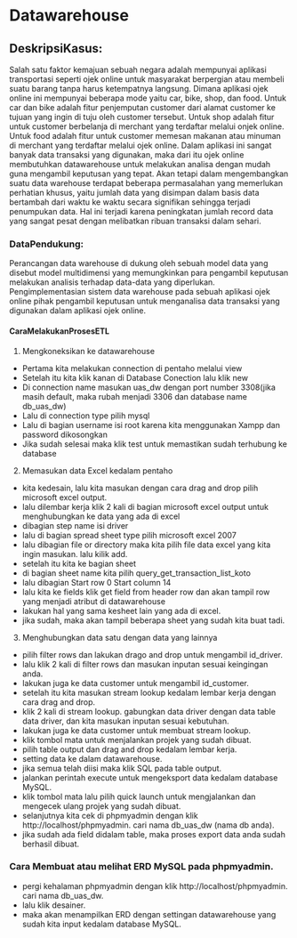 # Datawarehouse

## DeskripsiKasus:
Salah satu faktor kemajuan sebuah negara adalah mempunyai aplikasi transportasi seperti ojek online untuk masyarakat berpergian atau membeli suatu barang tanpa harus ketempatnya langsung.
Dimana aplikasi ojek online ini mempunyai beberapa mode yaitu car, bike, shop, dan food.
Untuk car dan bike adalah fitur penjemputan customer dari alamat customer ke tujuan yang ingin di tuju oleh customer tersebut.
Untuk shop adalah fitur untuk customer berbelanja di merchant yang terdaftar melalui onjek online.
Untuk food adalah fitur untuk customer memesan makanan atau minuman di merchant yang terdaftar melalui ojek online.
Dalam aplikasi ini sangat banyak data transaksi yang digunakan, maka dari itu ojek online membutuhkan datawarehouse untuk melakukan analisa dengan mudah guna mengambil keputusan yang tepat.
Akan tetapi dalam mengembangkan suatu data warehouse terdapat beberapa permasalahan yang memerlukan perhatian khusus, 
yaitu jumlah data yang disimpan dalam basis data bertambah dari waktu ke waktu secara signifikan sehingga terjadi penumpukan data. 
Hal ini terjadi karena peningkatan jumlah record data yang sangat pesat dengan melibatkan ribuan transaksi dalam sehari.

### DataPendukung:
Perancangan data warehouse di dukung oleh sebuah model data yang disebut model multidimensi yang memungkinkan para pengambil keputusan melakukan analisis terhadap data-data yang diperlukan. 
Pengimplementasian sistem data warehouse pada sebuah aplikasi ojek online pihak pengambil keputusan untuk menganalisa data transaksi yang digunakan dalam aplikasi ojek online.

#### CaraMelakukanProsesETL
1. Mengkoneksikan ke datawarehouse
- Pertama kita melakukan connection di pentaho melalui view
- Setelah itu kita klik kanan di Database Conection lalu klik new
- Di connection name masukan uas_dw dengan port number 3308(jika masih default, maka rubah menjadi 3306 dan database name db_uas_dw)
- Lalu di connection type pilih mysql
- Lalu di bagian username isi root karena kita menggunakan Xampp dan password dikosongkan
- Jika sudah selesai maka klik test untuk memastikan sudah terhubung ke database

2. Memasukan data Excel kedalam pentaho
- kita kedesain, lalu kita masukan dengan cara drag and drop pilih microsoft excel output.
- lalu dilembar kerja klik 2 kali di bagian microsoft excel output untuk menghubungkan ke data yang ada di excel
- dibagian step name isi driver
- lalu di bagian spread sheet type pilih microsoft excel 2007
- lalu dibagian file or directory maka kita pilih file data excel yang kita ingin masukan. lalu kilik add.
- setelah itu kita ke bagian sheet
- di bagian sheet name kita pilih query_get_transaction_list_koto
- lalu dibagian Start row 0 Start column 14
- lalu kita ke fields klik get field from header row dan akan tampil row yang menjadi atribut di datawarehouse
- lakukan hal yang sama kesheet lain yang ada di excel.
- jika sudah, maka akan tampil beberapa sheet yang sudah kita buat tadi.

3. Menghubungkan data satu dengan data yang lainnya
- pilih filter rows dan lakukan drago and drop untuk mengambil id_driver.
- lalu klik 2 kali di filter rows dan masukan inputan sesuai keingingan anda.
- lakukan juga ke data customer untuk mengambil id_customer.
- setelah itu kita masukan stream lookup kedalam lembar kerja dengan cara drag and drop.
- klik 2 kali di stream lookup. gabungkan data driver dengan data table data driver, dan kita masukan inputan sesuai kebutuhan.
- lakukan juga ke data customer untuk membuat stream lookup.
- klik tombol mata untuk menjalankan projek yang sudah dibuat.
- pilih table output dan drag and drop kedalam lembar kerja.
- setting data ke dalam datawarehouse.
- jika semua telah diisi maka klik SQL pada table output.
- jalankan perintah execute untuk mengeksport data kedalam database MySQL.
- klik tombol mata lalu pilih quick launch untuk mengjalankan dan mengecek ulang projek yang sudah dibuat.
- selanjutnya kita cek di phpmyadmin dengan klik http://localhost/phpmyadmin. cari nama db_uas_dw (nama db anda).
- jika sudah ada field didalam table, maka proses export data anda sudah berhasil dibuat.

### Cara Membuat atau melihat ERD MySQL pada phpmyadmin.
- pergi kehalaman phpmyadmin dengan klik http://localhost/phpmyadmin. cari nama db_uas_dw.
- lalu klik desainer.
- maka akan menampilkan ERD dengan settingan datawarehouse yang sudah kita input kedalam database MySQL.
